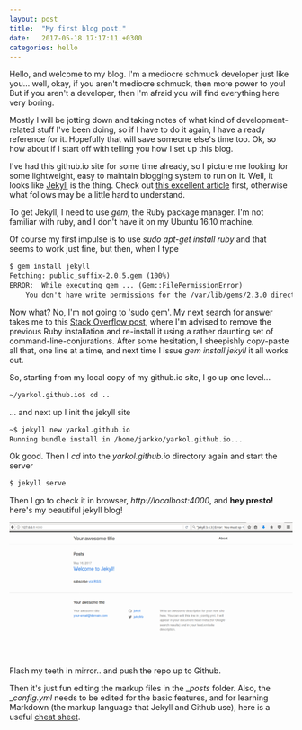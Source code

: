 ```yaml
---
layout: post
title:  "My first blog post."
date:   2017-05-18 17:17:11 +0300
categories: hello
---
```

Hello, and welcome to my blog. I'm a mediocre schmuck developer just like you... well, okay, if you aren't mediocre schmuck, then more power to you! But if you aren't a developer, then I'm afraid you will find everything here very boring.

Mostly I will be jotting down and taking notes of what kind of development-related stuff I've been doing, so if I have to do it again, I have a ready reference for it. Hopefully that will save someone else's time too. Ok, so how about if I start off with telling you how I set up this blog.

I've had this github.io site for some time already, so I picture me looking for some lightweight, easy to maintain blogging system to run on it. Well, it looks like [Jekyll](https://jekyllrb.com/) is the thing. Check out [this excellent article](https://briancaffey.github.io/2016/03/17/jekyll-tutorial.html) first, otherwise what follows may be a little hard to understand.

To get Jekyll, I need to use _gem_, the Ruby package manager. I'm not familiar with ruby, and I don't have it on my Ubuntu 16.10 machine.

Of course my first impulse is to use _sudo apt-get install ruby_ and that seems to work just fine, but then, when I type

``` html
$ gem install jekyll
Fetching: public_suffix-2.0.5.gem (100%)
ERROR:  While executing gem ... (Gem::FilePermissionError)
    You don't have write permissions for the /var/lib/gems/2.3.0 directory.
``` 

Now what? No, I'm not going to 'sudo gem'. My next search for answer takes me to this [Stack Overflow post](http://stackoverflow.com/questions/37720892/you-dont-have-write-permissions-for-the-var-lib-gems-2-3-0-directory), where I'm advised to remove the previous Ruby installation and re-install it using a rather daunting set of command-line-conjurations. After some hesitation, I sheepishly copy-paste all that, one line at a time, and next time I issue _gem install jekyll_ it all works out.

So, starting from my local copy of my github.io site, I go up one level...

``` html
~/yarkol.github.io$ cd ..
```
... and next up I init the jekyll site

``` html
~$ jekyll new yarkol.github.io
Running bundle install in /home/jarkko/yarkol.github.io... 
``` 

Ok good. Then I _cd_ into the _yarkol.github.io_ directory again and start the server

``` html
$ jekyll serve
``` 
Then I go to check it in browser, _http://localhost:4000_, and **hey presto!** here's my beautiful jekyll blog!

![img](/img/blog.png)

Flash my teeth in mirror.. and push the repo up to Github.

Then it's just fun editing the markup files in the __posts_ folder. Also, the __config.yml_ needs to be edited for the basic features, and for learning Markdown (the markup language that Jekyll and Github use), here is a useful [cheat sheet](http://assemble.io/docs/Cheatsheet-Markdown.html).




